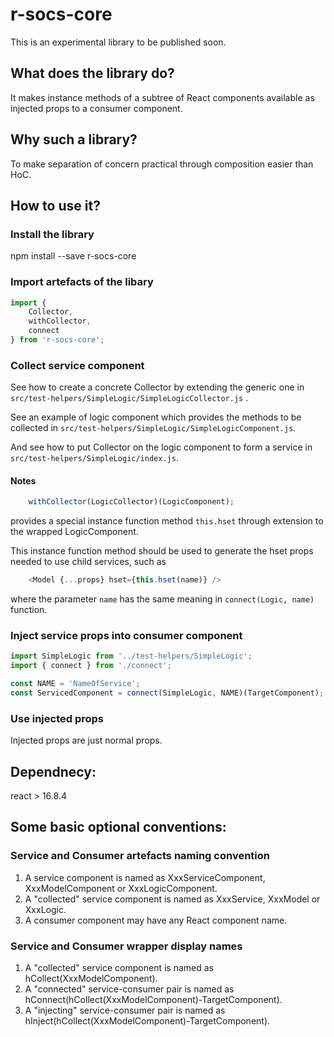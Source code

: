 # r-socs-core

This is an experimental library to be published soon.

## What does the library do?

It makes instance methods of a subtree of React components available as injected props to a consumer component.

## Why such a library?

To make separation of concern practical through composition easier than HoC.


## How to use it?

### Install the library

npm install --save r-socs-core

### Import artefacts of the libary

```javascript
import {
    Collector,
    withCollector,
    connect
} from 'r-socs-core';
```

### Collect service component

See how to create a concrete Collector by extending the generic one in `src/test-helpers/SimpleLogic/SimpleLogicCollector.js` .

See an example of logic component which provides the methods to be collected in `src/test-helpers/SimpleLogic/SimpleLogicComponent.js`.

And see how to put Collector on the logic component to form a service in `src/test-helpers/SimpleLogic/index.js`.

#### Notes

```javascript
    withCollector(LogicCollector)(LogicComponent);
```
provides a special instance function method `this.hset` through extension to the wrapped LogicComponent.

This instance function method should be used to generate the hset props needed to use child services, such as

```javascript
    <Model {...props} hset={this.hset(name)} />
```
where the parameter `name` has the same meaning in `connect(Logic, name)` function.

### Inject service props into consumer component

```javascript
import SimpleLogic from '../test-helpers/SimpleLogic';
import { connect } from './connect';

const NAME = 'NameOfService';
const ServicedComponent = connect(SimpleLogic, NAME)(TargetComponent);
```

### Use injected props

Injected props are just normal props.

## Dependnecy:

react > 16.8.4


## Some basic optional conventions:

### Service and Consumer artefacts naming convention

1. A service component is named as XxxServiceComponent, XxxModelComponent or XxxLogicComponent.
2. A "collected" service component is named as XxxService, XxxModel or XxxLogic.
3. A consumer component may have any React component name.

### Service and Consumer wrapper display names

1. A "collected" service component is named as hCollect(XxxModelComponent).
2. A "connected" service-consumer pair is named as hConnect(hCollect(XxxModelComponent)-TargetComponent).
3. A "injecting" service-consumer pair is named as hInject(hCollect(XxxModelComponent)-TargetComponent).
